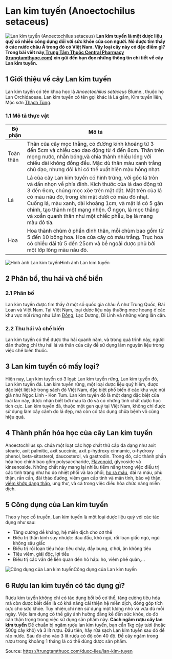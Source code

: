 # Lan kim tuyến (Anoectochilus setaceus)

![Lan kim tuyến \(Anoectochilus setaceus\)](https://trungtamthuoc.com/images/others/anh-bia-lan-kim-tuyen-6843.jpg)
**Lan kim tuyến là một dược liệu quý có nhiều công dụng đối với sức khỏe của con người. Nó được tìm thấy ở các nước châu Á trong đó có Việt Nam. Vậy loại cây này có đặc điểm gì? Trong bài viết này,[Trung Tâm Thuốc Central Pharmacy](https://trungtamthuoc.com/ "Trung Tâm Thuốc Central Pharmacy") ([trungtamthuoc.com](https://trungtamthuoc.com/ "trungtamthuoc.com")) xin gửi đến bạn đọc những thông tin chi tiết về cây Lan kim tuyến.**
##  1 Giới thiệu về cây Lan kim tuyến
Lan kim tuyến có tên khoa học là _Anoectochilus setaceus_ Blume., thuộc họ Lan Orchidaceae.
Lan kim tuyến có tên gọi khác là Lá gấm, Kim tuyến liên, Mộc sơn [Thạch Tùng](https://trungtamthuoc.com/hoat-chat/thach-tung "Thạch Tùng").
### 1.1 Mô tả thực vật
Bộ phận | Mô tả  
---|---  
Toàn thân | Thân của cây mọc thẳng, có đường kính khoảng từ 3 đến 5cm và chiều cao dao động từ 4 đến 8cm. Thân trên mọng nước, nhẵn bóng,và chia thành nhiều lóng với chiều dài không đồng đều. Mặc dù thân màu xanh trắng chủ đạo, nhưng đôi khi có thể xuất hiện màu hồng nhạt.  
Lá  | Lá của cây Lan kim tuyến có hình trứng, với gốc lá tròn và dần nhọn về phía đỉnh. Kích thước của lá dao động từ 3 đến 6cm, chúng mọc xòe trên mặt đất. Mặt trên của lá có màu nâu đỏ, trong khi mặt dưới có màu đỏ nhạt. Cuống lá, màu xanh, dài khoảng 1cm, và mặt lá có 5 gân chính, tạo thành một mạng nhện. Ở ngọn, lá mọc thẳng và xoắn quanh thân như một chiếc phễu, bẹ lá mang màu đỏ tía.  
Hoa | Hoa thành chùm ở phần đỉnh thân, mỗi chùm bao gồm từ 5 đến 10 bông hoa. Hoa của cây có màu trắng. Trục hoa có chiều dài từ 5 đến 25cm và bề ngoài được phủ bởi một lớp lông màu nâu đỏ.  
![Hình ảnh Lan kim tuyến](https://trungtamthuoc.com/images/item/lan-kim-tuyen.jpg)Hình ảnh Lan kim tuyến
##  2 Phân bố, thu hái và chế biến
### 2.1 Phân bố
Lan kim tuyến được tìm thấy ở một số quốc gia châu Á như Trung Quốc, Đài Loan và Việt Nam.
Tại Việt Nam, loại dược liệu này thường mọc hoang ở các khu vực núi rừng như Lâm [Đồng](https://trungtamthuoc.com/hoat-chat/dong "Đồng"), Lạc Dương, Di Linh và những vùng lân cận.
### 2.2 Thu hái và chế biến
Lan kim tuyến có thể được thu hái quanh năm, và trong quá trình này, người dân thường chỉ thu hái lá và thân của cây để sử dụng làm nguyên liệu trong việc chế biến thuốc.
##  3 Lan kim tuyến có mấy loại?
Hiện nay, Lan kim tuyến có 3 loại: Lan kim tuyến rừng, Lan kim tuyến đỏ, Lan kim tuyến đá.
Lan kim tuyến rừng, một loại dược liệu quý hiếm, được đặc biệt liệt kê trong sách đỏ Việt Nam, đặc biệt phổ biến ở các khu vực núi già như Ngọc Linh - Kon Tum.
Lan kim tuyến đỏ là một dạng đặc biệt của loài lan này, được nhận biết bởi màu lá đỏ và có những tính chất dược học tích cực.
Lan kim tuyến đá, thuộc một gen quý tại Việt Nam, không chỉ được sử dụng làm cây cảnh do lá đẹp, mà còn có tác dụng chữa bệnh vô cùng hiệu quả.
##  4 Thành phần hóa học của cây Lan kim tuyến
Anoectochilus sp. chứa một loạt các hợp chất thứ cấp đa dạng như axit stearic, axit palmitic, axit succinic, axit p-hydroxy cinnamic, o-hydroxy phenol, beta-sitosterol, daucosterol, và gastrodin. Trong đó, các thành phần hóa học chính bao gồm polysaccharide, [Flavonoid](https://trungtamthuoc.com/hoat-chat/flavonoid "Flavonoid"), glycoside và kinsenoside. Những chất này mang lại nhiều tiềm năng trong việc điều trị các tình trạng như ho do nhiệt phổi và lao phổi, [ho ra máu](https://trungtamthuoc.com/bai-viet/ho-ra-mau "ho ra máu"), đái ra máu, phù thận, rắn cắn, đái tháo đường, viêm gan cấp tính và mãn tính, bảo vệ thận, [viêm khớp dạng thấp](https://trungtamthuoc.com/bai-viet/viem-khop-dang-thap "viêm khớp dạng thấp"), ung thư, và cả trong việc điều hòa chức năng miễn dịch.
##  5 Công dụng của Lan kim tuyến
Theo y học cổ truyền, Lan kim tuyến là một loại dược liệu quý với các tác dụng như sau:
  * Tăng cường đề kháng, hệ miễn dịch cho cơ thể 
  * Điều trị thần kinh suy nhược: đau đầu, khó ngủ, rối loạn giấc ngủ, ngủ không sâu giấc
  * Điều trị rối loạn tiêu hóa: tiêu chảy, đầy bụng, ợ hơi, ăn không tiêu
  * Tiêu viêm, giải độc, lợi tiểu 
  * Điều trị các vấn đề liên quan đến hô hấp: ho, viêm phế quản,...


![Công dụng của Lan kim tuyến](https://trungtamthuoc.com/images/item/cong-dung-lan-kim-tuyen.jpg)Công dụng của Lan kim tuyến
##  6 Rượu lan kim tuyến có tác dụng gì?
Rượu kim tuyến không chỉ có tác dụng bồi bổ cơ thể, tăng cường tiêu hóa mà còn được biết đến là có khả năng cải thiện hệ miễn dịch, đóng góp tích cực cho sức khỏe.
Tuy nhiên,chỉ nên sử dụng một lượng nhỏ và vừa đủ mỗi ngày. Việc lạm dụng có thể gây ảnh hưởng đáng kể đến sức khỏe, do đó cần thận trọng trong việc sử dụng sản phẩm này.
**Cách ngâm rượu cây lan kim tuyến**
Để chuẩn bị ngâm rượu lan kim tuyến, bạn cần 1kg cây tươi (hoặc 500g cây khô) và 3 lít rượu. Đầu tiên, hãy rửa sạch Lan kim tuyến sau đó để ráo nước. Sau đó cho vào 3 lít rượu có độ cồn 40 độ. Để cây ngâm trong rượu trong khoảng 1 tháng là có thể dùng được sản phẩm.


Source: https://trungtamthuoc.com/duoc-lieu/lan-kim-tuyen